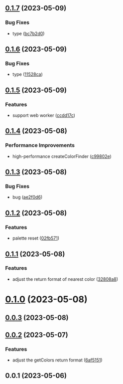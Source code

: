 ## [0.1.7](https://github.com/qq15725/modern-palette/compare/v0.1.6...v0.1.7) (2023-05-09)


### Bug Fixes

* type ([bc7b2d0](https://github.com/qq15725/modern-palette/commit/bc7b2d0146022d0d6e49ebdcc848346aad3e55fa))



## [0.1.6](https://github.com/qq15725/modern-palette/compare/v0.1.5...v0.1.6) (2023-05-09)


### Bug Fixes

* type ([11528ca](https://github.com/qq15725/modern-palette/commit/11528ca75fa5a9d642a52d5aa70767a1f529a202))



## [0.1.5](https://github.com/qq15725/modern-palette/compare/v0.1.4...v0.1.5) (2023-05-09)


### Features

* support web worker ([ccdd17c](https://github.com/qq15725/modern-palette/commit/ccdd17c2501ac176d30c785edabf9ef2ceb38379))



## [0.1.4](https://github.com/qq15725/modern-palette/compare/v0.1.3...v0.1.4) (2023-05-08)


### Performance Improvements

* high-performance createColorFinder ([c99802e](https://github.com/qq15725/modern-palette/commit/c99802ee9eddb49eac41716981df24b14e4a8aa0))



## [0.1.3](https://github.com/qq15725/modern-palette/compare/v0.1.2...v0.1.3) (2023-05-08)


### Bug Fixes

* bug ([ae2f0d6](https://github.com/qq15725/modern-palette/commit/ae2f0d609ddd37db9bcf704510db94a1418b983f))



## [0.1.2](https://github.com/qq15725/modern-palette/compare/v0.1.1...v0.1.2) (2023-05-08)


### Features

* palette reset ([02fb571](https://github.com/qq15725/modern-palette/commit/02fb571a5aa8c5dba77561e873ab2f0d119f6bec))



## [0.1.1](https://github.com/qq15725/modern-palette/compare/v0.1.0...v0.1.1) (2023-05-08)


### Features

* adjust the return format of nearest color ([32808a8](https://github.com/qq15725/modern-palette/commit/32808a8bf90cf85a289693b7101a9d1fce9835c0))



# [0.1.0](https://github.com/qq15725/modern-palette/compare/v0.0.3...v0.1.0) (2023-05-08)



## [0.0.3](https://github.com/qq15725/modern-palette/compare/v0.0.2...v0.0.3) (2023-05-08)



## [0.0.2](https://github.com/qq15725/modern-palette/compare/v0.0.1...v0.0.2) (2023-05-07)


### Features

* adjust the getColors return format ([6af5151](https://github.com/qq15725/modern-palette/commit/6af5151bfab51218de3fa034f4fc886c20c2f8e6))



## 0.0.1 (2023-05-06)



